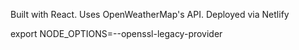 Built with React. Uses OpenWeatherMap's API. Deployed via Netlify

export NODE_OPTIONS=--openssl-legacy-provider

